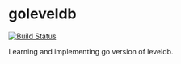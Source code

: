 # goleveldb

[![Build Status](https://travis-ci.org/venkssa/goleveldb.svg?branch=master)](https://travis-ci.org/venkssa/goleveldb/)

Learning and implementing go version of leveldb. 
